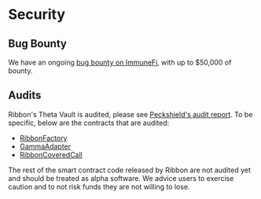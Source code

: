 # Security

## Bug Bounty

We have an ongoing [bug bounty on ImmuneFi](https://immunefi.com/bounty/ribbon/), with up to $50,000 of bounty.

## Audits

Ribbon's Theta Vault is audited, please see [Peckshield's audit report](https://github.com/peckshield/publications/blob/master/audit_reports/PeckShield-Audit-Report-Ribbon-v1.0.pdf). To be specific, below are the contracts that are audited:

* [RibbonFactory](https://github.com/ribbon-finance/structured-products/blob/master/contracts/RibbonFactory.sol)
* [GammaAdapter](https://github.com/ribbon-finance/structured-products/blob/master/contracts/adapters/GammaAdapter.sol)
* [RibbonCoveredCall](https://github.com/ribbon-finance/structured-products/blob/master/contracts/instruments/RibbonCoveredCall.sol)

The rest of the smart contract code released by Ribbon are not audited yet and should be treated as alpha software. We advice users to exercise caution and to not risk funds they are not willing to lose.

